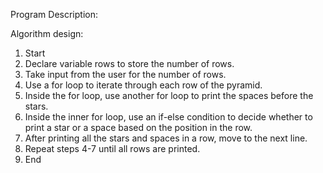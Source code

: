 Program Description:

Algorithm design:
1. Start
2. Declare variable rows to store the number of rows.
3. Take input from the user for the number of rows.
4. Use a for loop to iterate through each row of the pyramid.
5. Inside the for loop, use another for loop to print the spaces before the stars.
6. Inside the inner for loop, use an if-else condition to decide whether to print a star or a space based on the position in the row.
7. After printing all the stars and spaces in a row, move to the next line.
8. Repeat steps 4-7 until all rows are printed.
9. End
